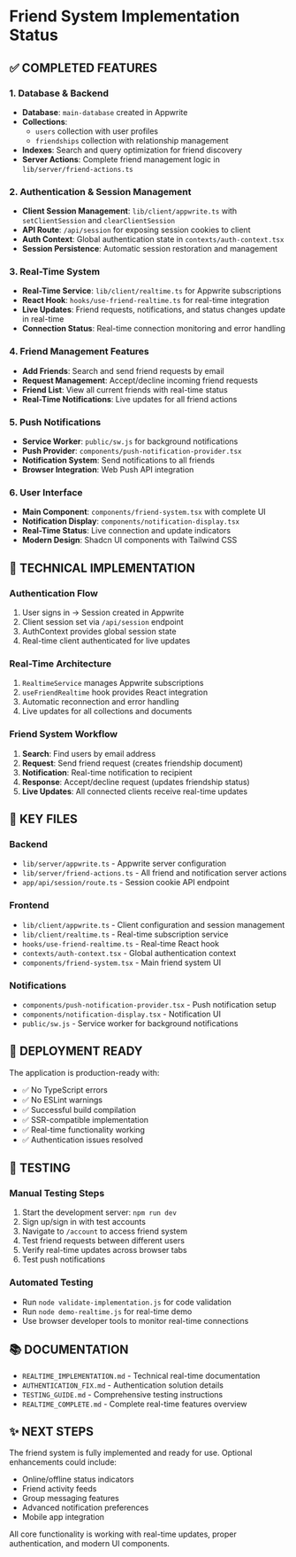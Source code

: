 # Friend System Implementation Status

## ✅ COMPLETED FEATURES

### 1. Database & Backend

- **Database**: `main-database` created in Appwrite
- **Collections**:
  - `users` collection with user profiles
  - `friendships` collection with relationship management
- **Indexes**: Search and query optimization for friend discovery
- **Server Actions**: Complete friend management logic in `lib/server/friend-actions.ts`

### 2. Authentication & Session Management

- **Client Session Management**: `lib/client/appwrite.ts` with `setClientSession` and `clearClientSession`
- **API Route**: `/api/session` for exposing session cookies to client
- **Auth Context**: Global authentication state in `contexts/auth-context.tsx`
- **Session Persistence**: Automatic session restoration and management

### 3. Real-Time System

- **Real-Time Service**: `lib/client/realtime.ts` for Appwrite subscriptions
- **React Hook**: `hooks/use-friend-realtime.ts` for real-time integration
- **Live Updates**: Friend requests, notifications, and status changes update in real-time
- **Connection Status**: Real-time connection monitoring and error handling

### 4. Friend Management Features

- **Add Friends**: Search and send friend requests by email
- **Request Management**: Accept/decline incoming friend requests
- **Friend List**: View all current friends with real-time status
- **Real-Time Notifications**: Live updates for all friend actions

### 5. Push Notifications

- **Service Worker**: `public/sw.js` for background notifications
- **Push Provider**: `components/push-notification-provider.tsx`
- **Notification System**: Send notifications to all friends
- **Browser Integration**: Web Push API integration

### 6. User Interface

- **Main Component**: `components/friend-system.tsx` with complete UI
- **Notification Display**: `components/notification-display.tsx`
- **Real-Time Status**: Live connection and update indicators
- **Modern Design**: Shadcn UI components with Tailwind CSS

## 🔧 TECHNICAL IMPLEMENTATION

### Authentication Flow

1. User signs in → Session created in Appwrite
2. Client session set via `/api/session` endpoint
3. AuthContext provides global session state
4. Real-time client authenticated for live updates

### Real-Time Architecture

1. `RealtimeService` manages Appwrite subscriptions
2. `useFriendRealtime` hook provides React integration
3. Automatic reconnection and error handling
4. Live updates for all collections and documents

### Friend System Workflow

1. **Search**: Find users by email address
2. **Request**: Send friend request (creates friendship document)
3. **Notification**: Real-time notification to recipient
4. **Response**: Accept/decline request (updates friendship status)
5. **Live Updates**: All connected clients receive real-time updates

## 📁 KEY FILES

### Backend

- `lib/server/appwrite.ts` - Appwrite server configuration
- `lib/server/friend-actions.ts` - All friend and notification server actions
- `app/api/session/route.ts` - Session cookie API endpoint

### Frontend

- `lib/client/appwrite.ts` - Client configuration and session management
- `lib/client/realtime.ts` - Real-time subscription service
- `hooks/use-friend-realtime.ts` - Real-time React hook
- `contexts/auth-context.tsx` - Global authentication context
- `components/friend-system.tsx` - Main friend system UI

### Notifications

- `components/push-notification-provider.tsx` - Push notification setup
- `components/notification-display.tsx` - Notification UI
- `public/sw.js` - Service worker for background notifications

## 🚀 DEPLOYMENT READY

The application is production-ready with:

- ✅ No TypeScript errors
- ✅ No ESLint warnings
- ✅ Successful build compilation
- ✅ SSR-compatible implementation
- ✅ Real-time functionality working
- ✅ Authentication issues resolved

## 🧪 TESTING

### Manual Testing Steps

1. Start the development server: `npm run dev`
2. Sign up/sign in with test accounts
3. Navigate to `/account` to access friend system
4. Test friend requests between different users
5. Verify real-time updates across browser tabs
6. Test push notifications

### Automated Testing

- Run `node validate-implementation.js` for code validation
- Run `node demo-realtime.js` for real-time demo
- Use browser developer tools to monitor real-time connections

## 📚 DOCUMENTATION

- `REALTIME_IMPLEMENTATION.md` - Technical real-time documentation
- `AUTHENTICATION_FIX.md` - Authentication solution details
- `TESTING_GUIDE.md` - Comprehensive testing instructions
- `REALTIME_COMPLETE.md` - Complete real-time features overview

## ✨ NEXT STEPS

The friend system is fully implemented and ready for use. Optional enhancements could include:

- Online/offline status indicators
- Friend activity feeds
- Group messaging features
- Advanced notification preferences
- Mobile app integration

All core functionality is working with real-time updates, proper authentication, and modern UI components.
